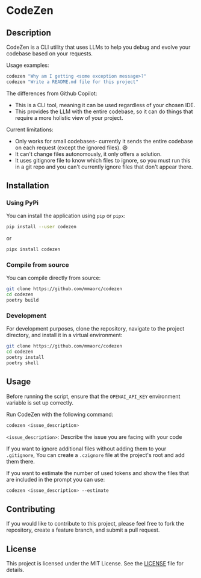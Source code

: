 # CodeZen

## Description

CodeZen is a CLI utility that uses LLMs to help you debug and evolve your codebase based on your requests.

Usage examples:
```bash
codezen "Why am I getting <some exception message>?"
codezen "Write a README.md file for this project"
```

The differences from Github Copilot:
* This is a CLI tool, meaning it can be used regardless of your chosen IDE.
* This provides the LLM with the entire codebase, so it can do things that require a more holistic view of your project.

Current limitations:
* Only works for small codebases- currently it sends the entire codebase on each request (except the ignored files). 😆
* It can't change files autonomously, it only offers a solution.
* It uses gitignore file to know which files to ignore, so you must run this in a git repo and you can't currently ignore files that don't appear there.


## Installation
### Using PyPi
You can install the application using `pip` or `pipx`:
```bash
pip install --user codezen
```
or
```bash
pipx install codezen
```

### Compile from source

You can compile directly from source:
```bash
git clone https://github.com/mmaorc/codezen
cd codezen
poetry build
```


### Development
For development purposes, clone the repository, navigate to the project directory, and install it in a virtual environment:

```bash
git clone https://github.com/mmaorc/codezen
cd codezen
poetry install
poetry shell
```

## Usage

Before running the script, ensure that the `OPENAI_API_KEY` environment variable is set up correctly.

Run CodeZen with the following command:

```bash
codezen <issue_description>
```

`<issue_description>`: Describe the issue you are facing with your code

If you want to ignore additional files without adding them to your `.gitignore`, You can create a `.czignore` file at the project's root and add them there.

If you want to estimate the number of used tokens and show the files that are included in the prompt you can use:

``` bash
codezen <issue_description> --estimate
```


## Contributing

If you would like to contribute to this project, please feel free to fork the repository, create a feature branch, and submit a pull request.

## License

This project is licensed under the MIT License. See the [LICENSE](./LICENSE) file for details.
